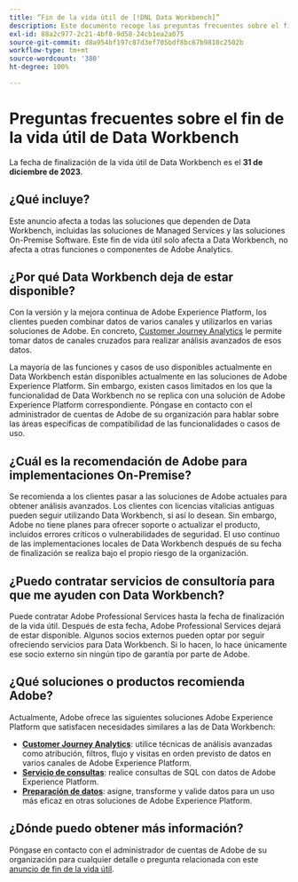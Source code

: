 ```yaml
---
title: “Fin de la vida útil de [!DNL Data Workbench]”
description: Este documento recoge las preguntas frecuentes sobre el final de la vida útil de  [!DNL Data Workbench].
exl-id: 88a2c977-2c21-4bf8-9d58-24cb1ea2a075
source-git-commit: d8a954bf197c87d3ef705bdf8bc67b9810c2502b
workflow-type: tm+mt
source-wordcount: '380'
ht-degree: 100%

---
```


# Preguntas frecuentes sobre el fin de la vida útil de Data Workbench

La fecha de finalización de la vida útil de Data Workbench es el **31 de diciembre de 2023**.

## ¿Qué incluye?

Este anuncio afecta a todas las soluciones que dependen de Data Workbench, incluidas las soluciones de Managed Services y las soluciones On-Premise Software. Este fin de vida útil solo afecta a Data Workbench, no afecta a otras funciones o componentes de Adobe Analytics.

## ¿Por qué Data Workbench deja de estar disponible?

Con la versión y la mejora continua de Adobe Experience Platform, los clientes pueden combinar datos de varios canales y utilizarlos en varias soluciones de Adobe. En concreto, [Customer Journey Analytics](https://experienceleague.adobe.com/docs/analytics-platform/using/cja-landing.html?lang=es) le permite tomar datos de canales cruzados para realizar análisis avanzados de esos datos.

La mayoría de las funciones y casos de uso disponibles actualmente en Data Workbench están disponibles actualmente en las soluciones de Adobe Experience Platform. Sin embargo, existen casos limitados en los que la funcionalidad de Data Workbench no se replica con una solución de Adobe Experience Platform correspondiente. Póngase en contacto con el administrador de cuentas de Adobe de su organización para hablar sobre las áreas específicas de compatibilidad de las funcionalidades o casos de uso.

## ¿Cuál es la recomendación de Adobe para implementaciones On-Premise?

Se recomienda a los clientes pasar a las soluciones de Adobe actuales para obtener análisis avanzados. Los clientes con licencias vitalicias antiguas pueden seguir utilizando Data Workbench, si así lo desean. Sin embargo, Adobe no tiene planes para ofrecer soporte o actualizar el producto, incluidos errores críticos o vulnerabilidades de seguridad. El uso continuo de las implementaciones locales de Data Workbench después de su fecha de finalización se realiza bajo el propio riesgo de la organización.

## ¿Puedo contratar servicios de consultoría para que me ayuden con Data Workbench?

Puede contratar Adobe Professional Services hasta la fecha de finalización de la vida útil. Después de esta fecha, Adobe Professional Services dejará de estar disponible. Algunos socios externos pueden optar por seguir ofreciendo servicios para Data Workbench. Si lo hacen, lo hace únicamente ese socio externo sin ningún tipo de garantía por parte de Adobe.

## ¿Qué soluciones o productos recomienda Adobe?

Actualmente, Adobe ofrece las siguientes soluciones Adobe Experience Platform que satisfacen necesidades similares a las de Data Workbench:

* [**Customer Journey Analytics**](https://experienceleague.adobe.com/docs/analytics-platform/using/cja-landing.html?lang=es): utilice técnicas de análisis avanzadas como atribución, filtros, flujo y visitas en orden previsto de datos en varios canales de Adobe Experience Platform.
* [**Servicio de consultas**](https://experienceleague.adobe.com/docs/experience-platform/query/home.html?lang=es): realice consultas de SQL con datos de Adobe Experience Platform.
* [**Preparación de datos**](https://experienceleague.adobe.com/docs/experience-platform/data-prep/home.html?lang=es): asigne, transforme y valide datos para un uso más eficaz en otras soluciones de Adobe Experience Platform.

## ¿Dónde puedo obtener más información?

Póngase en contacto con el administrador de cuentas de Adobe de su organización para cualquier detalle o pregunta relacionada con este [anuncio de fin de la vida útil](https://express.adobe.com/page/GSu6oKOD88GAj/).
